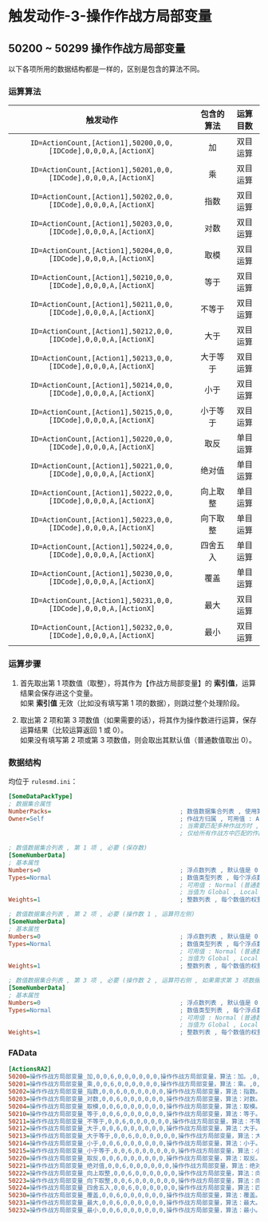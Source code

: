 # 触发动作-3-操作作战方局部变量

## 50200 ~ 50299 操作作战方局部变量

以下各项所用的数据结构都是一样的，区别是包含的算法不同。

### 运算算法

|触发动作|包含的算法|运算目数|
|:-:|:-:|:-:|
|`ID=ActionCount,[Action1],50200,0,0,[IDCode],0,0,0,A,[ActionX]`|加|双目运算|
|`ID=ActionCount,[Action1],50201,0,0,[IDCode],0,0,0,A,[ActionX]`|乘|双目运算|
|`ID=ActionCount,[Action1],50202,0,0,[IDCode],0,0,0,A,[ActionX]`|指数|双目运算|
|`ID=ActionCount,[Action1],50203,0,0,[IDCode],0,0,0,A,[ActionX]`|对数|双目运算|
|`ID=ActionCount,[Action1],50204,0,0,[IDCode],0,0,0,A,[ActionX]`|取模|双目运算|
|`ID=ActionCount,[Action1],50210,0,0,[IDCode],0,0,0,A,[ActionX]`|等于|双目运算|
|`ID=ActionCount,[Action1],50211,0,0,[IDCode],0,0,0,A,[ActionX]`|不等于|双目运算|
|`ID=ActionCount,[Action1],50212,0,0,[IDCode],0,0,0,A,[ActionX]`|大于|双目运算|
|`ID=ActionCount,[Action1],50213,0,0,[IDCode],0,0,0,A,[ActionX]`|大于等于|双目运算|
|`ID=ActionCount,[Action1],50214,0,0,[IDCode],0,0,0,A,[ActionX]`|小于|双目运算|
|`ID=ActionCount,[Action1],50215,0,0,[IDCode],0,0,0,A,[ActionX]`|小于等于|双目运算|
|`ID=ActionCount,[Action1],50220,0,0,[IDCode],0,0,0,A,[ActionX]`|取反|单目运算|
|`ID=ActionCount,[Action1],50221,0,0,[IDCode],0,0,0,A,[ActionX]`|绝对值|单目运算|
|`ID=ActionCount,[Action1],50222,0,0,[IDCode],0,0,0,A,[ActionX]`|向上取整|单目运算|
|`ID=ActionCount,[Action1],50223,0,0,[IDCode],0,0,0,A,[ActionX]`|向下取整|单目运算|
|`ID=ActionCount,[Action1],50224,0,0,[IDCode],0,0,0,A,[ActionX]`|四舍五入|单目运算|
|`ID=ActionCount,[Action1],50230,0,0,[IDCode],0,0,0,A,[ActionX]`|覆盖|单目运算|
|`ID=ActionCount,[Action1],50231,0,0,[IDCode],0,0,0,A,[ActionX]`|最大|双目运算|
|`ID=ActionCount,[Action1],50232,0,0,[IDCode],0,0,0,A,[ActionX]`|最小|双目运算|

### 运算步骤

1. 首先取出第 1 项数值（取整），将其作为【作战方局部变量】的 **索引值**，运算结果会保存进这个变量。  
如果 **索引值** 无效（比如没有填写第 1 项的数据），则跳过整个处理阶段。

2. 取出第 2 项和第 3 项数值（如果需要的话），将其作为操作数进行运算，保存运算结果（比较运算返回 1 或 0）。  
如果没有填写第 2 项或第 3 项数值，则会取出其默认值（普通数值取出 0）。

### 数据结构

均位于 `rulesmd.ini`：

```ini
[SomeDataPackType]
; 数据集合属性
NumberPacks=                                    ; 数值数据集合列表 , 使用第 1 , 2 项 (或第 1 , 2 , 3 项) 的数据
Owner=Self                                      ; 作战方归属 , 可用值 : All (无简写) , Self | S , Allies | A , Enemies | E , Neutral | N , 默认值是 Self (不区分大小写)
                                                ; 当需要匹配多种作战方时 , 多个值之间使用 "," 符号连接即可 , 栗如同时匹配己方和敌方 : Self,Enemies 或 S,E (简写可以混用 , 不要有空格)
                                                ; 仅给所有作战方中匹配的作战方设置 , 相对于当前作战方
```

```ini
; 数值数据集合列表 , 第 1 项 , 必要 (保存数)
[SomeNumberData]
; 基本属性
Numbers=0                                       ; 浮点数列表 , 默认值是 0
Types=Normal                                    ; 数值类型列表 , 每个浮点数的具体含义 , 默认值是 Normal (不区分大小写)
                                                ; 可用值 : Normal (普通数值) , Global (全局变量) , Local (局部变量) , House (指定的作战方局部变量)
                                                ; 当值为 Global , Local , House 时 , Numbers 中对应的数值会作为索引 (去尾转为整数) 来取出相应的变量的值 , 变量不存在时取出它们的默认值 0
Weights=1                                       ; 整数列表 , 每个数值的权重 , 小于 1 视为 1 处理 , 默认值是 1
```

```ini
; 数值数据集合列表 , 第 2 项 , 必要 (操作数 1 , 运算符左侧)
[SomeNumberData]
; 基本属性
Numbers=0                                       ; 浮点数列表 , 默认值是 0
Types=Normal                                    ; 数值类型列表 , 每个浮点数的具体含义 , 默认值是 Normal (不区分大小写)
                                                ; 可用值 : Normal (普通数值) , Global (全局变量) , Local (局部变量) , House (指定的作战方局部变量)
                                                ; 当值为 Global , Local , House 时 , Numbers 中对应的数值会作为索引 (去尾转为整数) 来取出相应的变量的值 , 变量不存在时取出它们的默认值 0
Weights=1                                       ; 整数列表 , 每个数值的权重 , 小于 1 视为 1 处理 , 默认值是 1
```

```ini
; 数值数据集合列表 , 第 3 项 , 必要 (操作数 2 , 运算符右侧 , 如果需求第 3 项数据的话)
[SomeNumberData]
; 基本属性
Numbers=0                                       ; 浮点数列表 , 默认值是 0
Types=Normal                                    ; 数值类型列表 , 每个浮点数的具体含义 , 默认值是 Normal (不区分大小写)
                                                ; 可用值 : Normal (普通数值) , Global (全局变量) , Local (局部变量) , House (指定的作战方局部变量)
                                                ; 当值为 Global , Local , House 时 , Numbers 中对应的数值会作为索引 (去尾转为整数) 来取出相应的变量的值 , 变量不存在时取出它们的默认值 0
Weights=1                                       ; 整数列表 , 每个数值的权重 , 小于 1 视为 1 处理 , 默认值是 1
```

### FAData

```ini
[ActionsRA2]
50200=操作作战方局部变量_加,0,0,6,0,0,0,0,0,0,操作作战方局部变量，算法：加。,0,1,50200,1
50201=操作作战方局部变量_乘,0,0,6,0,0,0,0,0,0,操作作战方局部变量，算法：乘。,0,1,50201,1
50202=操作作战方局部变量_指数,0,0,6,0,0,0,0,0,0,操作作战方局部变量，算法：指数。,0,1,50202,1
50203=操作作战方局部变量_对数,0,0,6,0,0,0,0,0,0,操作作战方局部变量，算法：对数。,0,1,50203,1
50204=操作作战方局部变量_取模,0,0,6,0,0,0,0,0,0,操作作战方局部变量，算法：取模。,0,1,50204,1
50210=操作作战方局部变量_等于,0,0,6,0,0,0,0,0,0,操作作战方局部变量，算法：等于。,0,1,50210,1
50211=操作作战方局部变量_不等于,0,0,6,0,0,0,0,0,0,操作作战方局部变量，算法：不等于。,0,1,50211,1
50212=操作作战方局部变量_大于,0,0,6,0,0,0,0,0,0,操作作战方局部变量，算法：大于。,0,1,50212,1
50213=操作作战方局部变量_大于等于,0,0,6,0,0,0,0,0,0,操作作战方局部变量，算法：大于等于。,0,1,50213,1
50214=操作作战方局部变量_小于,0,0,6,0,0,0,0,0,0,操作作战方局部变量，算法：小于。,0,1,50214,1
50215=操作作战方局部变量_小于等于,0,0,6,0,0,0,0,0,0,操作作战方局部变量，算法：小于等于。,0,1,50215,1
50220=操作作战方局部变量_取反,0,0,6,0,0,0,0,0,0,操作作战方局部变量，算法：取反。,0,1,50220,1
50221=操作作战方局部变量_绝对值,0,0,6,0,0,0,0,0,0,操作作战方局部变量，算法：绝对值。,0,1,50221,1
50222=操作作战方局部变量_向上取整,0,0,6,0,0,0,0,0,0,操作作战方局部变量，算法：向上取整。,0,1,50222,1
50223=操作作战方局部变量_向下取整,0,0,6,0,0,0,0,0,0,操作作战方局部变量，算法：向下取整。,0,1,50223,1
50224=操作作战方局部变量_四舍五入,0,0,6,0,0,0,0,0,0,操作作战方局部变量，算法：四舍五入。,0,1,50224,1
50230=操作作战方局部变量_覆盖,0,0,6,0,0,0,0,0,0,操作作战方局部变量，算法：覆盖。,0,1,50230,1
50231=操作作战方局部变量_最大,0,0,6,0,0,0,0,0,0,操作作战方局部变量，算法：最大。,0,1,50231,1
50232=操作作战方局部变量_最小,0,0,6,0,0,0,0,0,0,操作作战方局部变量，算法：最小。,0,1,50232,1
```